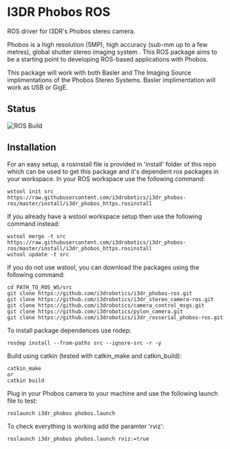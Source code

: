 # I3DR Phobos ROS

ROS driver for I3DR's Phobos stereo camera.

Phobos is a high resolution (5MP), high accuracy (sub-mm up to a few metres), global shutter stereo imaging system . This ROS package aims to be a starting point to developing ROS-based applications with Phobos. 

This package will work with both Basler and The Imaging Source implimentations of the Phobos Stereo Systems.
Basler implimentation will work as USB or GigE. 

## Status
![ROS Build](https://github.com/i3drobotics/i3dr_phobos-ros/workflows/ROS%20Build/badge.svg?event=push)

## Installation

For an easy setup, a rosinstall file is provided in 'install' folder of this repo which can be used to get this package and it's dependent ros packages in your workspace. 
In your ROS workspace use the following command:
```
wstool init src https://raw.githubusercontent.com/i3drobotics/i3dr_phobos-ros/master/install/i3dr_phobos_https.rosinstall
```
If you already have a wstool workspace setup then use the following command instead:
```
wstool merge -t src https://raw.githubusercontent.com/i3drobotics/i3dr_phobos-ros/master/install/i3dr_phobos_https.rosinstall
wstool update -t src
```

If you do not use wstool, you can download the packages using the following command:
```
cd PATH_TO_ROS_WS/src
git clone https://github.com/i3drobotics/i3dr_phobos-ros.git
git clone https://github.com/i3drobotics/i3dr_stereo_camera-ros.git
git clone https://github.com/i3drobotics/camera_control_msgs.git
git clone https://github.com/i3drobotics/pylon_camera.git
git clone https://github.com/i3drobotics/i3dr_rosserial_phobos-ros.git
```

To install package dependences use rodep:
```
rosdep install --from-paths src --ignore-src -r -y
```

Build using catkin (tested with catkin_make and catkin_build):
```
catkin_make
or
catkin build
```

Plug in your Phobos camera to your machine and use the following launch file to test:
```
roslaunch i3dr_phobos phobos.launch
```

To check everything is working add the paramter 'rviz':
```
roslaunch i3dr_phobos phobos.launch rviz:=true
```

